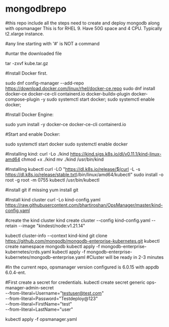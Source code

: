 # mongodbrepo
#this repo include all the steps need to create and deploy mongodb along with opsmanager
This is for RHEL 9. Have 50G space and 4 CPU. Typically t2.xlarge instance. 


#any line starting with '#' is NOT a command

#untar the downloaded file


tar -zxvf kube.tar.gz


#Install Docker first. 

sudo dnf config-manager --add-repo https://download.docker.com/linux/rhel/docker-ce.repo
sudo dnf install docker-ce docker-ce-cli containerd.io docker-buildx-plugin docker-compose-plugin -y
sudo systemctl start docker; sudo systemctl enable docker;

#Install Docker Engine:

sudo yum install -y docker-ce docker-ce-cli containerd.io


#Start and enable Docker:

sudo systemctl start docker
sudo systemctl enable docker

#Installing kind:
curl -Lo ./kind https://kind.sigs.k8s.io/dl/v0.11.1/kind-linux-amd64
chmod +x ./kind
mv ./kind /usr/bin/kind


#Installing kubectl
curl -LO "https://dl.k8s.io/release/$(curl -L -s https://dl.k8s.io/release/stable.txt)/bin/linux/amd64/kubectl"
sudo install -o root -g root -m 0755 kubectl /usr/bin/kubectl

#install git if missing
yum install git

#Install kind cluster
curl -Lo kind-config.yaml https://raw.githubusercontent.com/bhartiroshan/OpsManager/master/kind-config.yaml

#create the kind cluster
kind create cluster --config kind-config.yaml --retain --image "kindest/node:v1.21.14"

kubectl cluster-info --context kind-kind
git clone https://github.com/mongodb/mongodb-enterprise-kubernetes.git
kubectl create namespace mongodb
kubectl apply -f mongodb-enterprise-kubernetes/crds.yaml
kubectl apply -f mongodb-enterprise-kubernetes/mongodb-enterprise.yaml
#Cluster will be ready in 2-3 minutes

#In the current repo, opsmanager version configured is 6.0.15 with appdb 6.0.4-ent.

#First create a secret for credentials.
kubectl create secret generic ops-manager-admin-secret \
  --from-literal=Username="testuser@test.com" \
  --from-literal=Password="Testdeploy@123" \
  --from-literal=FirstName="test" \
  --from-literal=LastName="user"

kubectl apply -f opsmanager.yaml
